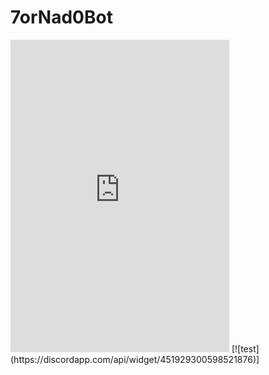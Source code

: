 # 7orNad0Bot

<iframe src="https://discordapp.com/widget?id=451929300598521876&theme=dark" width="350" height="500" allowtransparency="true" frameborder="0"></iframe>
[![test](https://discordapp.com/api/widget/451929300598521876)]

